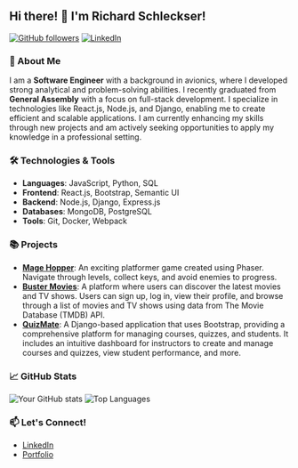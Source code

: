 ## Hi there! 👋 I'm Richard Schleckser!

[![GitHub followers](https://img.shields.io/github/followers/rSchleckser?label=Follow&style=social)](https://github.com/rSchleckser)
[![LinkedIn](https://img.shields.io/badge/LinkedIn-Connect-blue)](www.linkedin.com/in/richard-schleckser-b4808487)

### 🚀 About Me

I am a **Software Engineer** with a background in avionics, where I developed strong analytical and problem-solving abilities. I recently graduated from **General Assembly** with a focus on full-stack development. I specialize in technologies like React.js, Node.js, and Django, enabling me to create efficient and scalable applications. I am currently enhancing my skills through new projects and am actively seeking opportunities to apply my knowledge in a professional setting.

### 🛠️ Technologies & Tools

- **Languages**: JavaScript, Python, SQL
- **Frontend**: React.js, Bootstrap, Semantic UI
- **Backend**: Node.js, Django, Express.js
- **Databases**: MongoDB, PostgreSQL
- **Tools**: Git, Docker, Webpack

### 📚 Projects

- **[Mage Hopper](https://github.com/rSchleckser/mage-hopper)**: An exciting platformer game created using Phaser. Navigate through levels, collect keys, and avoid enemies to progress.
- **[Buster Movies](https://github.com/rSchleckser/Buster-movies)**: A platform where users can discover the latest movies and TV shows. Users can sign up, log in, view their profile, and browse through a list of movies and TV shows using data from The Movie Database (TMDB) API.
- **[QuizMate](https://github.com/rSchleckser/QuizMate)**: A Django-based application that uses Bootstrap, providing a comprehensive platform for managing courses, quizzes, and students. It includes an intuitive dashboard for instructors to create and manage courses and quizzes, view student performance, and more.

### 📈 GitHub Stats

![Your GitHub stats](https://github-readme-stats.vercel.app/api?username=rSchleckser&show_icons=true&theme=radical)
![Top Languages](https://github-readme-stats.vercel.app/api/top-langs/?username=rSchleckser&layout=compact&theme=radical)

### 📫 Let's Connect!

- [LinkedIn](www.linkedin.com/in/richard-schleckser-b4808487)
- [Portfolio](https://rschleckser.github.io/)

